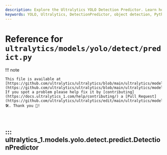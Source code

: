 ```yaml
---
description: Explore the Ultralytics YOLO Detection Predictor. Learn how to implement and use the DetectionPredictor class for object detection in Python.
keywords: YOLO, Ultralytics, DetectionPredictor, object detection, Python, machine learning, AI, non_max_suppression
---
```


# Reference for `ultralytics/models/yolo/detect/predict.py`

!!! note

    This file is available at [https://github.com/ultralytics/ultralytics/blob/main/ultralytics/models/yolo/detect/predict.py](https://github.com/ultralytics/ultralytics/blob/main/ultralytics/models/yolo/detect/predict.py). If you spot a problem please help fix it by [contributing](https://docs.ultralytics_1.com/help/contributing/) a [Pull Request](https://github.com/ultralytics/ultralytics/edit/main/ultralytics/models/yolo/detect/predict.py) 🛠️. Thank you 🙏!

<br>

## ::: ultralytics_1.models.yolo.detect.predict.DetectionPredictor

<br><br>
